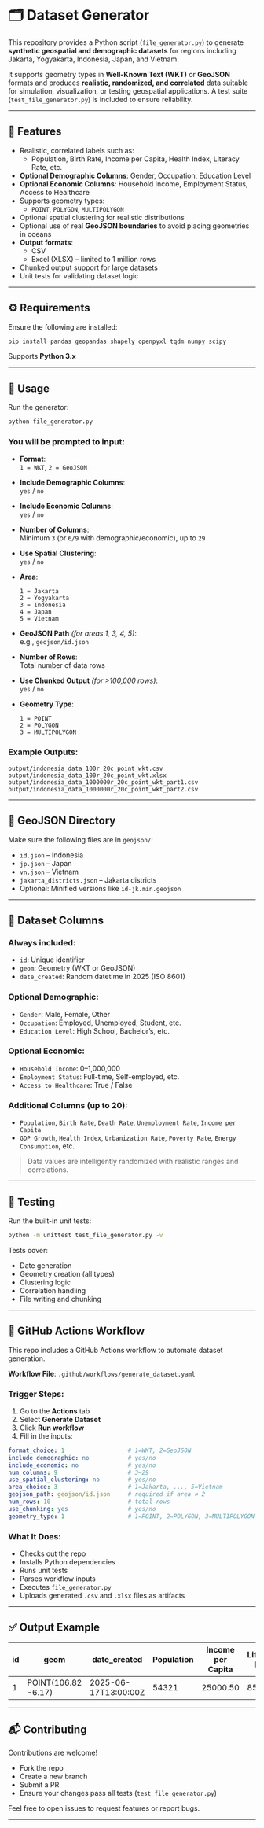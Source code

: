 # 🗂️ Dataset Generator

This repository provides a Python script (`file_generator.py`) to generate **synthetic geospatial and demographic datasets** for regions including Jakarta, Yogyakarta, Indonesia, Japan, and Vietnam.

It supports geometry types in **Well-Known Text (WKT)** or **GeoJSON** formats and produces **realistic, randomized, and correlated** data suitable for simulation, visualization, or testing geospatial applications. A test suite (`test_file_generator.py`) is included to ensure reliability.

---

## 📌 Features

- Realistic, correlated labels such as:
  - Population, Birth Rate, Income per Capita, Health Index, Literacy Rate, etc.
- **Optional Demographic Columns**: Gender, Occupation, Education Level  
- **Optional Economic Columns**: Household Income, Employment Status, Access to Healthcare
- Supports geometry types:
  - `POINT`, `POLYGON`, `MULTIPOLYGON`
- Optional spatial clustering for realistic distributions
- Optional use of real **GeoJSON boundaries** to avoid placing geometries in oceans
- **Output formats**:
  - CSV
  - Excel (XLSX) – limited to 1 million rows
- Chunked output support for large datasets
- Unit tests for validating dataset logic

---

## ⚙️ Requirements

Ensure the following are installed:

```bash
pip install pandas geopandas shapely openpyxl tqdm numpy scipy
```

Supports **Python 3.x**

---

## 🚀 Usage

Run the generator:

```bash
python file_generator.py
```

### You will be prompted to input:

- **Format**:  
  `1 = WKT`, `2 = GeoJSON`

- **Include Demographic Columns**:  
  `yes` / `no`

- **Include Economic Columns**:  
  `yes` / `no`

- **Number of Columns**:  
  Minimum `3` (or `6/9` with demographic/economic), up to `29`

- **Use Spatial Clustering**:  
  `yes` / `no`

- **Area**:  
  ```
  1 = Jakarta  
  2 = Yogyakarta  
  3 = Indonesia  
  4 = Japan  
  5 = Vietnam
  ```

- **GeoJSON Path** *(for areas 1, 3, 4, 5)*:  
  e.g., `geojson/id.json`

- **Number of Rows**:  
  Total number of data rows

- **Use Chunked Output** *(for >100,000 rows)*:  
  `yes` / `no`

- **Geometry Type**:  
  ```
  1 = POINT  
  2 = POLYGON  
  3 = MULTIPOLYGON
  ```

### Example Outputs:

```text
output/indonesia_data_100r_20c_point_wkt.csv  
output/indonesia_data_100r_20c_point_wkt.xlsx  
output/indonesia_data_1000000r_20c_point_wkt_part1.csv
output/indonesia_data_1000000r_20c_point_wkt_part2.csv
```

---

## 📂 GeoJSON Directory

Make sure the following files are in `geojson/`:

- `id.json` – Indonesia
- `jp.json` – Japan
- `vn.json` – Vietnam
- `jakarta_districts.json` – Jakarta districts
- Optional: Minified versions like `id-jk.min.geojson`

---

## 🧪 Dataset Columns

### Always included:
- `id`: Unique identifier  
- `geom`: Geometry (WKT or GeoJSON)  
- `date_created`: Random datetime in 2025 (ISO 8601)

### Optional Demographic:
- `Gender`: Male, Female, Other  
- `Occupation`: Employed, Unemployed, Student, etc.  
- `Education Level`: High School, Bachelor’s, etc.

### Optional Economic:
- `Household Income`: 0–1,000,000  
- `Employment Status`: Full-time, Self-employed, etc.  
- `Access to Healthcare`: True / False

### Additional Columns (up to 20):
- `Population`, `Birth Rate`, `Death Rate`, `Unemployment Rate`, `Income per Capita`  
- `GDP Growth`, `Health Index`, `Urbanization Rate`, `Poverty Rate`, `Energy Consumption`, etc.

> Data values are intelligently randomized with realistic ranges and correlations.

---

## 🧪 Testing

Run the built-in unit tests:

```bash
python -m unittest test_file_generator.py -v
```

Tests cover:
- Date generation
- Geometry creation (all types)
- Clustering logic
- Correlation handling
- File writing and chunking

---

## 🤖 GitHub Actions Workflow

This repo includes a GitHub Actions workflow to automate dataset generation.

**Workflow File**: `.github/workflows/generate_dataset.yaml`

### Trigger Steps:

1. Go to the **Actions** tab
2. Select **Generate Dataset**
3. Click **Run workflow**
4. Fill in the inputs:

```yaml
format_choice: 1                  # 1=WKT, 2=GeoJSON
include_demographic: no           # yes/no
include_economic: no              # yes/no
num_columns: 9                    # 3–29
use_spatial_clustering: no        # yes/no
area_choice: 3                    # 1=Jakarta, ..., 5=Vietnam
geojson_path: geojson/id.json     # required if area ≠ 2
num_rows: 10                      # total rows
use_chunking: yes                 # yes/no
geometry_type: 1                  # 1=POINT, 2=POLYGON, 3=MULTIPOLYGON
```

### What It Does:

- Checks out the repo
- Installs Python dependencies
- Runs unit tests
- Parses workflow inputs
- Executes `file_generator.py`
- Uploads generated `.csv` and `.xlsx` files as artifacts

---

## ✅ Output Example

| id | geom | date_created | Population | Income per Capita | Literacy Rate | Gender | Household Income |
|----|------|---------------|------------|--------------------|----------------|--------|-------------------|
| 1  | POINT(106.82 -6.17) | 2025-06-17T13:00:00Z | 54321 | 25000.50 | 85.0 | Male | 450000.75 |

---

## 📬 Contributing

Contributions are welcome!

- Fork the repo
- Create a new branch
- Submit a PR
- Ensure your changes pass all tests (`test_file_generator.py`)

Feel free to open issues to request features or report bugs.

---
